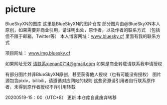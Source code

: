 # picture
BlueSkyXN的图库
这里是BlueSkyXN的图片仓库
部分图片由@BlueSkyXN本人原创，如果需要非商业引用，请注明出处，原作者，以及作者的联系方式
（包括但不限于邮箱，Twitter等）
本人博客网址：www.bluesky.cf
里面有我的联系方式

项目网址： www.img.bluesky.cf

如果网址无效
请联系xienan0714@gmail.com
如果是商业转载请联系我申请授权

有部分图片并非BlueSkyXN原创，甚至获得他人授权（也有可能没有授权）
图片源包含pixiv，bilibili，请遵循对应网站的规则
这些资源请引用者自行联系原作者，未得到原作者授权不许引用转载

20200519-15：00（UTC+8）
更新
本仓库自此废弃转移